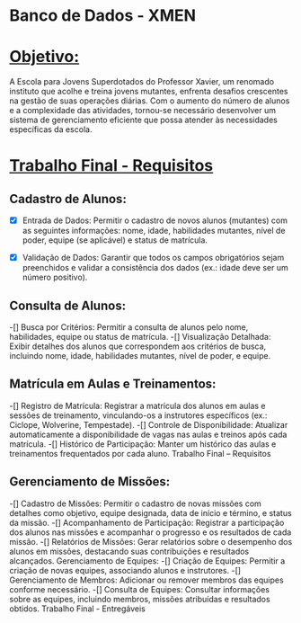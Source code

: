 # Banco de Dados - XMEN

# <ins>Objetivo:<ins>

A Escola para Jovens Superdotados do Professor Xavier, um renomado instituto que acolhe e treina jovens mutantes, enfrenta
desafios crescentes na gestão de suas operações diárias. Com o aumento do número de alunos e a complexidade das atividades,
tornou-se necessário desenvolver um sistema de gerenciamento eficiente que possa atender às necessidades específicas da escola.


# <ins>Trabalho Final - Requisitos<ins>

## Cadastro de Alunos:
-[X] Entrada de Dados: Permitir o cadastro de novos alunos (mutantes) com as seguintes informações: nome, idade, habilidades
mutantes, nível de poder, equipe (se aplicável) e status de matrícula.
-[X] Validação de Dados: Garantir que todos os campos obrigatórios sejam preenchidos e validar a consistência dos dados (ex.: idade
deve ser um número positivo).


## Consulta de Alunos:
-[] Busca por Critérios: Permitir a consulta de alunos pelo nome, habilidades, equipe ou status de matrícula.
-[] Visualização Detalhada: Exibir detalhes dos alunos que correspondem aos critérios de busca, incluindo nome, idade, habilidades
mutantes, nível de poder, e equipe.


## Matrícula em Aulas e Treinamentos:
-[] Registro de Matrícula: Registrar a matrícula dos alunos em aulas e sessões de treinamento, vinculando-os a instrutores específicos
(ex.: Ciclope, Wolverine, Tempestade).
-[] Controle de Disponibilidade: Atualizar automaticamente a disponibilidade de vagas nas aulas e treinos após cada matrícula.
-[] Histórico de Participação: Manter um histórico das aulas e treinamentos frequentados por cada aluno.
Trabalho Final – Requisitos


## Gerenciamento de Missões:
-[] Cadastro de Missões: Permitir o cadastro de novas missões com detalhes como objetivo, equipe designada, data de início e término,
e status da missão.
-[] Acompanhamento de Participação: Registrar a participação dos alunos nas missões e acompanhar o progresso e os resultados de
cada missão.
-[] Relatórios de Missões: Gerar relatórios sobre o desempenho dos alunos em missões, destacando suas contribuições e resultados
alcançados.
Gerenciamento de Equipes:
-[] Criação de Equipes: Permitir a criação de novas equipes, associando alunos e instrutores.
-[] Gerenciamento de Membros: Adicionar ou remover membros das equipes conforme necessário.
-[] Consulta de Equipes: Consultar informações sobre as equipes, incluindo membros, missões atribuídas e resultados obtidos.
Trabalho Final - Entregáveis

